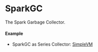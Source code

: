 SparkGC
=======
The Spark Garbage Collector.


#### Example
- SparkGC as Series Collector: [SimpleVM](examples/SimpleVM)
